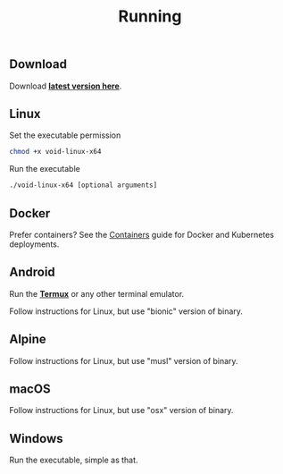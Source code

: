 ﻿---
title: Running
description: Learn how to run Void Proxy.
sidebar:
  order: 0
---

## Download
Download [**latest version here**](/docs/download).

## Linux

Set the executable permission
```bash
chmod +x void-linux-x64
```

Run the executable
```bash
./void-linux-x64 [optional arguments]
```

## Docker

Prefer containers? See the [Containers](/docs/containers/) guide for Docker and Kubernetes deployments.

## Android

Run the [**Termux**](https://play.google.com/store/apps/details?id=com.termux) or any other terminal emulator.

Follow instructions for Linux, but use "bionic" version of binary.

## Alpine

Follow instructions for Linux, but use "musl" version of binary.

## macOS

Follow instructions for Linux, but use "osx" version of binary.

## Windows

Run the executable, simple as that.